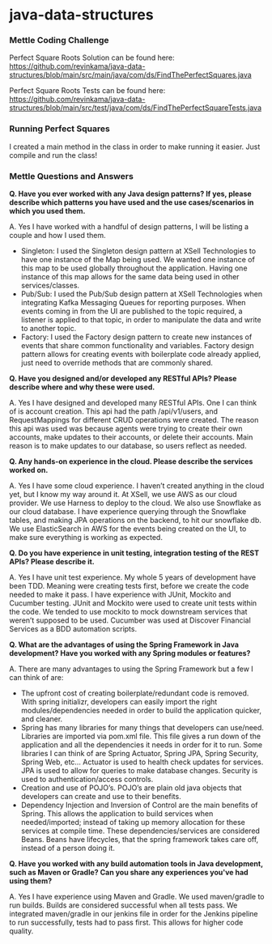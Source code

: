# java-data-structures

### Mettle Coding Challenge
Perfect Square Roots Solution can be found here: https://github.com/revinkama/java-data-structures/blob/main/src/main/java/com/ds/FindThePerfectSquares.java

Perfect Square Roots Tests can be found here: https://github.com/revinkama/java-data-structures/blob/main/src/test/java/com/ds/FindThePerfectSquareTests.java

### Running Perfect Squares
I created a main method in the class in order to make running it easier. Just compile and run the class!

### Mettle Questions and Answers

**Q. Have you ever worked with any Java design patterns? If yes, please describe which patterns you have used and the use cases/scenarios in which you used them.**

A. Yes I have worked with a handful of design patterns, I will be listing a couple and how I used them.
- Singleton: I used the Singleton design pattern at XSell Technologies to have one instance of the Map being used. We wanted one instance of this map to be used globally throughout the application. Having one instance of this map allows for the same data being used in other services/classes. 
- Pub/Sub: I used the Pub/Sub design pattern at XSell Technologies when integrating Kafka Messaging Queues for reporting purposes. When events coming in from the UI are published to the topic required, a listener is applied to that topic, in order to manipulate the data and write to another topic. 
- Factory: I used the Factory design pattern to create new instances of events that share common functionality and variables. Factory design pattern allows for creating events with boilerplate code already applied, just need to override methods that are commonly shared. 

**Q. Have you designed and/or developed any RESTful APIs? Please describe where and why these were used.**

A. Yes I have designed and developed many RESTful APIs. One I can think of is account creation. This api had the path /api/v1/users, and RequestMappings for different CRUD operations were created. The reason this api was used was because agents were trying to create their own accounts, make updates to their accounts, or delete their accounts. Main reason is to make updates to our database, so users reflect as needed. 


**Q. Any hands-on experience in the cloud. Please describe the services worked on.**

A. Yes I have some cloud experience. I haven’t created anything in the cloud yet, but I know my way around it. At XSell, we use AWS as our cloud provider. We use Harness to deploy to the cloud. We also use Snowflake as our cloud database. I have experience querying through the Snowflake tables, and making JPA operations on the backend, to hit our snowflake db. We use ElasticSearch in AWS for the events being created on the UI, to make sure everything is working as expected.  

**Q. Do you have experience in unit testing, integration testing of the REST APIs? Please describe it.**

A. Yes I have unit test experience. My whole 5 years of development have been TDD. Meaning were creating tests first, before we create the code needed to make it pass. I have experience with JUnit, Mockito and Cucumber testing. JUnit and Mockito were used to create unit tests within the code. We tended to use mockito to mock downstream services that weren’t supposed to be used. Cucumber was used at Discover Financial Services as a BDD automation scripts.
  

**Q. What are the advantages of using the Spring Framework in Java development? Have you worked with any Spring modules or features?**

A. There are many advantages to using the Spring Framework but a few I can think of are:
- The upfront cost of creating boilerplate/redundant code is removed. With spring initializr, developers can easily import the right modules/dependencies needed in order to build the application quicker, and cleaner. 
- Spring has many libraries for many things that developers can use/need. Libraries are imported via pom.xml file. This file gives a run down of the application and all the dependencies it needs in order for it to run. Some libraries I can think of are Spring Actuator, Spring JPA, Spring Security, Spring Web, etc… Actuator is used to health check updates for services. JPA is used to allow for queries to make database changes. Security is used to authentication/access controls. 
- Creation and use of POJO’s. POJO’s are plain old java objects that developers can create and use to their benefits. 
- Dependency Injection and Inversion of Control are the main benefits of Spring. This allows the application to build services when needed/imported; instead of taking up memory allocation for these services at compile time. These dependencies/services are considered Beans. Beans have lifecycles, that the spring framework takes care off, instead of a person doing it. 

**Q. Have you worked with any build automation tools in Java development, such as Maven or Gradle? Can you share any experiences you've had using them?**

A. Yes I have experience using Maven and Gradle. We used maven/gradle to run builds. Builds are considered successful when all tests pass. We integrated maven/gradle in our jenkins file in order for the Jenkins pipeline to run successfully, tests had to pass first. This allows for higher code quality. 
